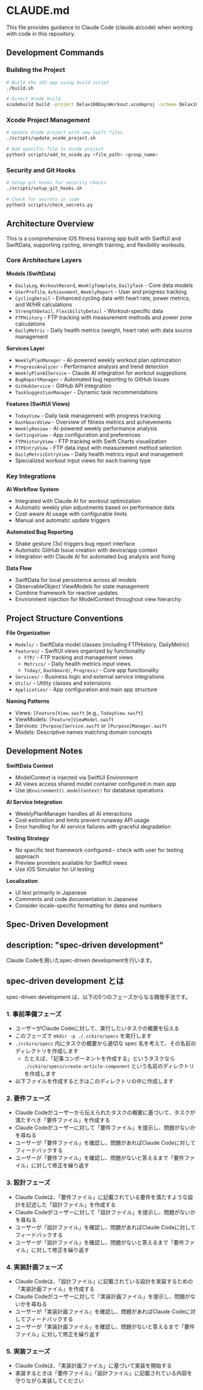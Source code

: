 # CLAUDE.md

This file provides guidance to Claude Code (claude.ai/code) when working with code in this repository.

## Development Commands

### Building the Project
```bash
# Build the iOS app using build script
./build.sh

# Direct Xcode build
xcodebuild build -project Delax100DaysWorkout.xcodeproj -scheme Delax100DaysWorkout -destination 'platform=iOS Simulator,name=iPhone 16 Pro,OS=latest'
```

### Xcode Project Management
```bash
# Update Xcode project with new Swift files
./scripts/update_xcode_project.sh

# Add specific file to Xcode project
python3 scripts/add_to_xcode.py <file_path> <group_name>
```

### Security and Git Hooks
```bash
# Setup git hooks for security checks
./scripts/setup_git_hooks.sh

# Check for secrets in code
python3 scripts/check_secrets.py
```

## Architecture Overview

This is a comprehensive iOS fitness training app built with SwiftUI and SwiftData, supporting cycling, strength training, and flexibility workouts.

### Core Architecture Layers

**Models (SwiftData)**
- `DailyLog`, `WorkoutRecord`, `WeeklyTemplate`, `DailyTask` - Core data models
- `UserProfile`, `Achievement`, `WeeklyReport` - User and progress tracking
- `CyclingDetail` - Enhanced cycling data with heart rate, power metrics, and W/HR calculations
- `StrengthDetail`, `FlexibilityDetail` - Workout-specific data
- `FTPHistory` - FTP tracking with measurement methods and power zone calculations
- `DailyMetric` - Daily health metrics (weight, heart rate) with data source management

**Services Layer**
- `WeeklyPlanManager` - AI-powered weekly workout plan optimization
- `ProgressAnalyzer` - Performance analysis and trend detection  
- `WeeklyPlanAIService` - Claude AI integration for workout suggestions
- `BugReportManager` - Automated bug reporting to GitHub Issues
- `GitHubService` - GitHub API integration
- `TaskSuggestionManager` - Dynamic task recommendations

**Features (SwiftUI Views)**
- `TodayView` - Daily task management with progress tracking
- `DashboardView` - Overview of fitness metrics and achievements
- `WeeklyReview` - AI-powered weekly performance analysis
- `SettingsView` - App configuration and preferences
- `FTPHistoryView` - FTP tracking with Swift Charts visualization
- `FTPEntryView` - FTP data input with measurement method selection
- `DailyMetricEntryView` - Daily health metrics input and management
- Specialized workout input views for each training type

### Key Integrations

**AI Workflow System**
- Integrated with Claude AI for workout optimization
- Automatic weekly plan adjustments based on performance data
- Cost-aware AI usage with configurable limits
- Manual and automatic update triggers

**Automated Bug Reporting**
- Shake gesture (3x) triggers bug report interface
- Automatic GitHub Issue creation with device/app context
- Integration with Claude AI for automated bug analysis and fixing

**Data Flow**
- SwiftData for local persistence across all models
- ObservableObject ViewModels for state management
- Combine framework for reactive updates
- Environment injection for ModelContext throughout view hierarchy

## Project Structure Conventions

**File Organization**
- `Models/` - SwiftData model classes (including FTPHistory, DailyMetric)
- `Features/` - SwiftUI views organized by functionality
  - `FTP/` - FTP tracking and management views
  - `Metrics/` - Daily health metrics input views
  - `Today/`, `Dashboard/`, `Progress/` - Core app functionality
- `Services/` - Business logic and external service integrations
- `Utils/` - Utility classes and extensions
- `Application/` - App configuration and main app structure

**Naming Patterns**
- Views: `[Feature]View.swift` (e.g., `TodayView.swift`)
- ViewModels: `[Feature]ViewModel.swift` 
- Services: `[Purpose]Service.swift` or `[Purpose]Manager.swift`
- Models: Descriptive names matching domain concepts

## Development Notes

**SwiftData Context**
- ModelContext is injected via SwiftUI Environment
- All views access shared model container configured in main app
- Use `@Environment(\.modelContext)` for database operations

**AI Service Integration**
- WeeklyPlanManager handles all AI interactions
- Cost estimation and limits prevent runaway API usage
- Error handling for AI service failures with graceful degradation

**Testing Strategy**
- No specific test framework configured - check with user for testing approach
- Preview providers available for SwiftUI views
- Use iOS Simulator for UI testing

**Localization**
- UI text primarily in Japanese
- Comments and code documentation in Japanese
- Consider locale-specific formatting for dates and numbers

## Spec-Driven Development

description: "spec-driven development"
---

Claude Codeを用いたspec-driven developmentを行います。

## spec-driven development とは

spec-driven development は、以下の5つのフェーズからなる開発手法です。

### 1. 事前準備フェーズ

- ユーザーがClaude Codeに対して、実行したいタスクの概要を伝える
- このフェーズで `mkdir -p ./.cckiro/specs` を実行します
- `./cckiro/specs` 内にタスクの概要から適切な spec 名を考えて、その名前のディレクトリを作成します
    - たとえば、「記事コンポーネントを作成する」というタスクなら `./cckiro/specs/create-article-component` という名前のディレクトリを作成します
- 以下ファイルを作成するときはこのディレクトリの中に作成します

### 2. 要件フェーズ

- Claude Codeがユーザーから伝えられたタスクの概要に基づいて、タスクが満たすべき「要件ファイル」を作成する
- Claude Codeがユーザーに対して「要件ファイル」を提示し、問題がないかを尋ねる
- ユーザーが「要件ファイル」を確認し、問題があればClaude Codeに対してフィードバックする
- ユーザーが「要件ファイル」を確認し、問題がないと答えるまで「要件ファイル」に対して修正を繰り返す

### 3. 設計フェーズ

- Claude Codeは、「要件ファイル」に記載されている要件を満たすような設計を記述した「設計ファイル」を作成する
- Claude Codeがユーザーに対して「設計ファイル」を提示し、問題がないかを尋ねる
- ユーザーが「設計ファイル」を確認し、問題があればClaude Codeに対してフィードバックする
- ユーザーが「設計ファイル」を確認し、問題がないと答えるまで「要件ファイル」に対して修正を繰り返す

### 4. 実装計画フェーズ

- Claude Codeは、「設計ファイル」に記載されている設計を実装するための「実装計画ファイル」を作成する
- Claude Codeがユーザーに対して「実装計画ファイル」を提示し、問題がないかを尋ねる
- ユーザーが「実装計画ファイル」を確認し、問題があればClaude Codeに対してフィードバックする
- ユーザーが「実装計画ファイル」を確認し、問題がないと答えるまで「要件ファイル」に対して修正を繰り返す

### 5. 実装フェーズ

- Claude Codeは、「実装計画ファイル」に基づいて実装を開始する
- 実装するときは「要件ファイル」「設計ファイル」に記載されている内容を守りながら実装してください